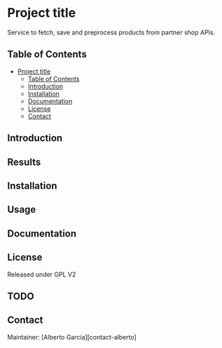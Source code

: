 # Project title


[//]: # "References"
[contact-albert]: albgarjim1@gmail.com


<!-- description of what the project does  -->
Service to fetch, save and preprocess products from partner shop APIs.

## Table of Contents

- [Project title](#project-title)
  - [Table of Contents](#table-of-contents)
  - [Introduction](#introduction)
  - [Installation](#installation)
  - [Documentation](#documentation)
  - [License](#license)
  - [Contact](#contact)

## Introduction


## Results

<!-- results of what the project does, add images and gifs -->

## Installation


<!-- name technologies used and how to build project -->


## Usage
<!-- how to use the project, add code fragments if needed -->

## Documentation


## License

Released under GPL V2

## TODO


## Contact

Maintainer: [Alberto Garcia][contact-alberto]
